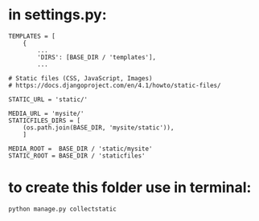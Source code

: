# in settings.py:
```
TEMPLATES = [  
    {  
        ...  
        'DIRS': [BASE_DIR / 'templates'],  
        ...  
```

```
# Static files (CSS, JavaScript, Images)  
# https://docs.djangoproject.com/en/4.1/howto/static-files/  
  
STATIC_URL = 'static/'  
  
MEDIA_URL = 'mysite/'  
STATICFILES_DIRS = [  
    (os.path.join(BASE_DIR, 'mysite/static')),  
    ]  
  
MEDIA_ROOT =  BASE_DIR / 'static/mysite'  
STATIC_ROOT = BASE_DIR / 'staticfiles'  
```


# to create this folder use in terminal:
```
python manage.py collectstatic  
```